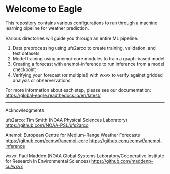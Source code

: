 # Welcome to Eagle 

This repository contains various configurations to run through a machine learning pipeline for weather prediction.

Various directories will guide you through an entire ML pipeline.

1) Data preprocessing using ufs2arco to create training, validation, and test datasets
2) Model training using anemoi-core modules to train a graph-based model
3) Creating a forecast with anemoi-inference to run inference from a model checkpoint
4) Verifying your forecast (or multiple!) with wxvx to verify against gridded analysis or observervations

For more information about each step, please see our documentation: https://global-eagle.readthedocs.io/en/latest/

---------------------

Acknowledgments:

ufs2arco: Tim Smith (NOAA Physical Sciences Laboratory)
https://github.com/NOAA-PSL/ufs2arco

Anemoi: European Centre for Medium-Range Weather Forecasts
https://github.com/ecmwf/anemoi-core
https://github.com/ecmwf/anemoi-inference

wxvx: Paul Madden (NOAA Global Systems Laboratory/Cooperative Institute for Research In Environmental Sciences)
https://github.com/maddenp-cu/wxvx
